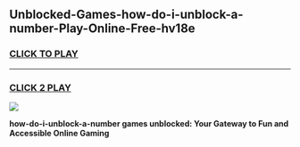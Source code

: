 
## Unblocked-Games-how-do-i-unblock-a-number-Play-Online-Free-hv18e
<h3>
<a href="https://premium76.site?title=how-do-i-unblock-a-number&ref=26A">CLICK TO PLAY</a></h3>
<hr>

<h3>
<a href="https://premium76.site?title=how-do-i-unblock-a-number&ref=26A">CLICK 2 PLAY</a>
  
</h3>

<a href="https://premium76.site?title=how-do-i-unblock-a-number&ref=26A"><img src="https://clearcache.store/games.png"></a>


**how-do-i-unblock-a-number games unblocked: Your Gateway to Fun and Accessible Online Gaming**
